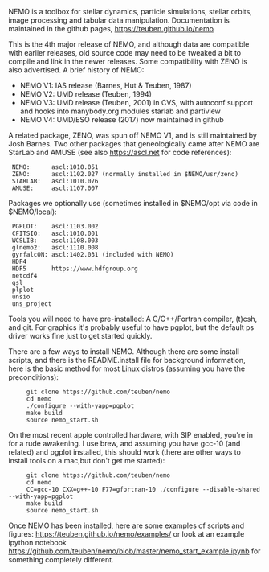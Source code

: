 NEMO is a toolbox for stellar dynamics, particle simulations, stellar orbits,
image processing and tabular data manipulation. Documentation is maintained
in the github pages, https://teuben.github.io/nemo

This is the 4th major release of NEMO,  and although data are compatible
with earlier releases, old source code may need to be tweaked a
bit to compile and link in the newer releases. Some compatibility with ZENO
is also advertised. A brief history of NEMO:

   * NEMO V1:	IAS release (Barnes, Hut & Teuben, 1987)
   * NEMO V2:	UMD release (Teuben, 1994)
   * NEMO V3:	UMD release (Teuben, 2001) in CVS, with autoconf support and
		hooks into manybody.org modules starlab and partiview
   * NEMO V4:   UMD/ESO release (2017) now maintained in github

A related package, ZENO, was spun off NEMO V1, and is still maintained by Josh Barnes. Two
other packages that geneologically came after NEMO are StarLab and AMUSE
(see also https://ascl.net for code references):

	 NEMO:      ascl:1010.051
	 ZENO:      ascl:1102.027 (normally installed in $NEMO/usr/zeno)
	 STARLAB:   ascl:1010.076
	 AMUSE:     ascl:1107.007

Packages we optionally use (sometimes installed in $NEMO/opt via code in $NEMO/local):

	 PGPLOT:    ascl:1103.002
	 CFITSIO:   ascl:1010.001
	 WCSLIB:    ascl:1108.003
	 glnemo2:   ascl:1110.008
	 gyrfalcON: ascl:1402.031 (included with NEMO)
	 HDF4
	 HDF5       https://www.hdfgroup.org
	 netcdf4
	 gsl
	 plplot
	 unsio
	 uns_project

Tools you will need to have pre-installed: A C/C++/Fortran
compiler, (t)csh, and git.  For graphics it's probably
useful to have pgplot, but the default ps driver works
fine just to get started quickly.



There are a few ways to install NEMO.  Although there are
some install scripts, and there is the README.install file
for background information, here is the basic method
for most Linux distros (assuming you have the preconditions):

         git clone https://github.com/teuben/nemo
         cd nemo
         ./configure --with-yapp=pgplot
         make build 
         source nemo_start.sh

On the most recent apple controlled hardware, with SIP enabled, you're in for a rude
awakening. I use brew, and assuming you have gcc-10 (and related) and pgplot installed, this should
work (there are other ways to install tools on a mac,but don't get me started):

         git clone https://github.com/teuben/nemo
         cd nemo
         CC=gcc-10 CXX=g++-10 F77=gfortran-10 ./configure --disable-shared --with-yapp=pgplot
         make build 
         source nemo_start.sh



Once NEMO has been installed, here are some examples of scripts and
figures: https://teuben.github.io/nemo/examples/ or look at an example
ipython notebook
https://github.com/teuben/nemo/blob/master/nemo_start_example.ipynb
for something completely different.



